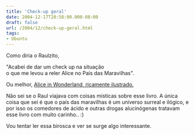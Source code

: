 ```yaml
---
title: 'Check-up geral'
date: 2004-12-17T20:58:00.000-08:00
draft: false
url: /2004/12/check-up-geral.html
tags: 
- Ubuntu
---
```


Como diria o Raulzito,  
  
"Acabei de dar um check up na situação  
o que me levou a reler Alice no País das Maravilhas".  
  
Ou melhor, [Alice in Wonderland, ricamente ilustrado.](http://rackham.artpassions.net/alice1.html)  
  
Não sei se o Raul viajava com coisas místicas sobre esse livro. A única coisa que sei é que o país das maravilhas é um universo surreal e ilógico, e por isso os comedores de ácido e outras drogas alucinógenas tratavam esse livro com muito carinho.. :)  
  
Vou tentar ler essa birosca e ver se surge algo interessante.
